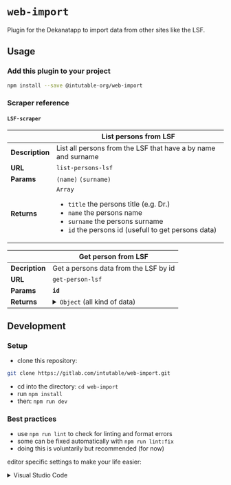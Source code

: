 # `web-import`

Plugin for the Dekanatapp to import data from other sites like the LSF.

## Usage

### Add this plugin to your project

```bash
npm install --save @intutable-org/web-import
```

### Scraper reference

#### `LSF-scraper`

|                 | List persons from LSF                                                                                                                                                                          |
| --------------- | ---------------------------------------------------------------------------------------------------------------------------------------------------------------------------------------------- |
| **Description** | List all persons from the LSF that have a by name and surname                                                                                                                                  |
| **URL**         | `list-persons-lsf`                                                                                                                                                                             |
| **Params**      | `(name)` `(surname)`                                                                                                                                                                           |
| **Returns**     | `Array` <ul><li>`title` the persons title (e.g. Dr.)</li><li>`name` the persons name</li><li>`surname` the persons surname</li><li>`id` the persons id (usefull to get persons data)</li></ul> |

|                | Get person from LSF                                                                                                                                                                                                                                                                                                                                                                                                                                                                                                                                          |
| -------------- | ------------------------------------------------------------------------------------------------------------------------------------------------------------------------------------------------------------------------------------------------------------------------------------------------------------------------------------------------------------------------------------------------------------------------------------------------------------------------------------------------------------------------------------------------------------ |
| **Decription** | Get a persons data from the LSF by id                                                                                                                                                                                                                                                                                                                                                                                                                                                                                                                        |
| **URL**        | `get-person-lsf`                                                                                                                                                                                                                                                                                                                                                                                                                                                                                                                                             |
| **Params**     | **`id`**                                                                                                                                                                                                                                                                                                                                                                                                                                                                                                                                                     |
| **Returns**    | <details><summary>`Object` (all kind of data)</summary><ul><li>`title` the persons title (e.g. Dr.)</li><li>`firstname` the persons name</li><li>`surname` the persons surname</li><li>`mark` the persons mark</li><li>`state` the persons state</li><li>`topics` the persons topics</li><li>`room` the persons room</li><li>`building` the persons building</li><li>`street` the persons street</li><li>`plz` the persons plz</li><li>`location` the persons location</li><li>`phone` the persons phone</li><li>`mail` the persons mail</li></ul></details> |

## Development

### Setup

-   clone this repository:

```bash
git clone https://gitlab.com/intutable/web-import.git
```

-   cd into the directory: `cd web-import`
-   run `npm install`
-   then: `npm run dev`

### Best practices

-   use `npm run lint` to check for linting and format errors
-   some can be fixed automatically with `npm run lint:fix`
-   doing this is voluntarily but recommended (for now)

editor specific settings to make your life easier:

<details>
  <summary>Visual Studio Code</summary>
  
  There is a `.vscode` folder with some sane settings for the editor. It also includes some suggested extensions. If you want to use them, you accept the prompt (when opening this workspace) or search for `@recommended` in the extensions tab.

The extensions will enable:

-   auto format prettier on save
-   auto format eslint on save
-   eslint hightlighting (usefull for eslint rules that are not auto fixable)

</details>

